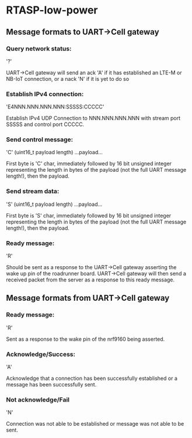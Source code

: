# RTASP-low-power

## Message formats to UART->Cell gateway

### Query network status:

'?'

UART->Cell gateway will send an ack 'A' if it has established an LTE-M or NB-IoT connection, or a nack 'N' if it is yet to do so

### Establish IPv4 connection:

'E4NNN.NNN.NNN.NNN:SSSSS:CCCCC'

Establish IPv4 UDP Connection to NNN.NNN.NNN.NNN with stream port SSSSS and control port CCCCC.

### Send control message:

'C' (uint16_t payload length)  ...payload...

First byte is 'C' char, immediately followed by 16 bit unsigned integer representing the length in bytes of the payload (not the full UART message length!), then the payload.

### Send stream data:

'S' (uint16_t payload length)  ...payload...

First byte is 'S' char, immediately followed by 16 bit unsigned integer representing the length in bytes of the payload (not the full UART message length!), then the payload.

### Ready message:

'R'

Should be sent as a response to the UART->Cell gateway asserting the wake up pin of the roadrunner board. UART->Cell gateway will then send a received packet from the server as a response to this ready message. 


## Message formats from UART->Cell gateway

### Ready message:

'R'

Sent as a response to the wake pin of the nrf9160 being asserted. 

### Acknowledge/Success:

'A'

Acknowledge that a connection has been successfully established or a message has been successfully sent.

### Not acknowledge/Fail

'N'

Connection was not able to be established or message was not able to be sent. 